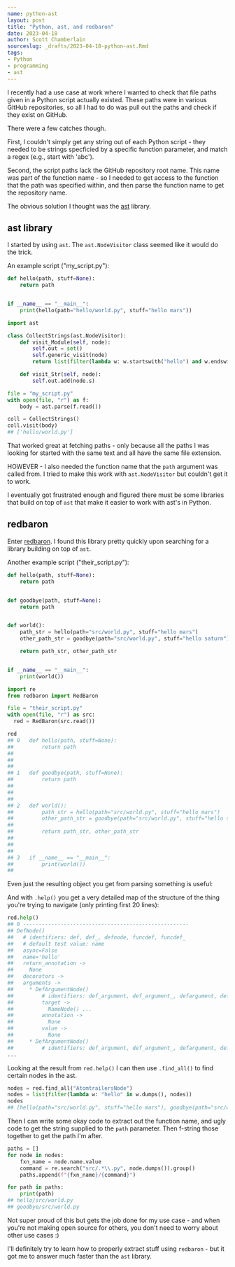 ```yaml
---
name: python-ast
layout: post
title: "Python, ast, and redbaron"
date: 2023-04-18
author: Scott Chamberlain
sourceslug: _drafts/2023-04-18-python-ast.Rmd
tags:
- Python
- programming
- ast
---
```




I recently had a use case at work where I wanted to check that file paths given in a Python script actually existed. These paths were in various GitHub repositories, so all I had to do was pull out the paths and check if they exist on GitHub.

There were a few catches though.

First, I couldn't simply get any string out of each Python script - they needed to be strings specficied by a specific function parameter, and match a regex (e.g., start with 'abc').

Second, the script paths lack the GitHub repository root name. This name was part of the function name - so I needed to get access to the function that the path was specified within, and then parse the function name to get the repository name.

The obvious solution I thought was the [ast][pyast] library.

## ast library

I started by using `ast`. The `ast.NodeVisitor` class seemed like it would do the trick.

An example script ("my_script.py"):

```python
def hello(path, stuff=None):
    return path


if __name__ == "__main__":
    print(hello(path="hello/world.py", stuff="hello mars"))
```


```python
import ast

class CollectStrings(ast.NodeVisitor):
    def visit_Module(self, node):
        self.out = set()
        self.generic_visit(node)
        return list(filter(lambda w: w.startswith("hello") and w.endswith(".py"), self.out))

    def visit_Str(self, node):
        self.out.add(node.s)

file = "my_script.py"
with open(file, "r") as f:
    body = ast.parse(f.read())

coll = CollectStrings()
coll.visit(body)
## ['hello/world.py']
```

That worked great at fetching paths - only because all the paths I was looking for started with the same text and all have the same file extension. 

HOWEVER - I also needed the function name that the `path` argument was called from. I tried to make this work with `ast.NodeVisitor` but couldn't get it to work. 

I eventually got frustrated enough and figured there must be some libraries that build on top of `ast` that make it easier to work with ast's in Python. 

## redbaron

Enter [redbaron][]. I found this library pretty quickly upon searching for a library building on top of `ast`. 

Another example script ("their_script.py"):

```python
def hello(path, stuff=None):
    return path


def goodbye(path, stuff=None):
    return path


def world():
    path_str = hello(path="src/world.py", stuff="hello mars")
    other_path_str = goodbye(path="src/world.py", stuff="hello saturn")

    return path_str, other_path_str


if __name__ == "__main__":
    print(world())
```



```python
import re
from redbaron import RedBaron

file = "their_script.py"
with open(file, "r") as src:
  red = RedBaron(src.read())

red
## 0   def hello(path, stuff=None):
##         return path
##     
##     
##     
## 1   def goodbye(path, stuff=None):
##         return path
##     
##     
##     
## 2   def world():
##         path_str = hello(path="src/world.py", stuff="hello mars")
##         other_path_str = goodbye(path="src/world.py", stuff="hello saturn")
##     
##         return path_str, other_path_str
##     
##     
##     
## 3   if __name__ == "__main__":
##         print(world())
## 
```

Even just the resulting object you get from parsing something is useful:

And with `.help()` you get a very detailed map of the structure of the thing you're trying to navigate (only printing first 20 lines):


```python
red.help()
## 0 -----------------------------------------------------
## DefNode()
##   # identifiers: def, def_, defnode, funcdef, funcdef_
##   # default test value: name
##   async=False
##   name='hello'
##   return_annotation ->
##     None
##   decorators ->
##   arguments ->
##     * DefArgumentNode()
##         # identifiers: def_argument, def_argument_, defargument, defargumentnode
##         target ->
##           NameNode() ...
##         annotation ->
##           None
##         value ->
##           None
##     * DefArgumentNode()
##         # identifiers: def_argument, def_argument_, defargument, defargumentnode
...
```

Looking at the result from `red.help()` I can then use `.find_all()` to find certain nodes in the ast.


```python
nodes = red.find_all("AtomtrailersNode")
nodes = list(filter(lambda w: "hello" in w.dumps(), nodes))
nodes
## [hello(path="src/world.py", stuff="hello mars"), goodbye(path="src/world.py", stuff="hello saturn")]
```

Then I can write some okay code to extract out the function name, and ugly code to get the string supplied to the `path` parameter. Then f-string those together to get the path I'm after. 


```python
paths = []
for node in nodes:
    fxn_name = node.name.value
    command = re.search("src/.*\\.py", node.dumps()).group()
    paths.append(f"{fxn_name}/{command}")

for path in paths:
    print(path)
## hello/src/world.py
## goodbye/src/world.py
```

Not super proud of this but gets the job done for my use case - and when you're not making open source for others, you don't need to worry about other use cases :)

I'll definitely try to learn how to properly extract stuff using `redbaron` - but it got me to answer much faster than the `ast` library. 

[pyast]: https://docs.python.org/3/library/ast.html
[redbaron]: https://github.com/PyCQA/redbaron
